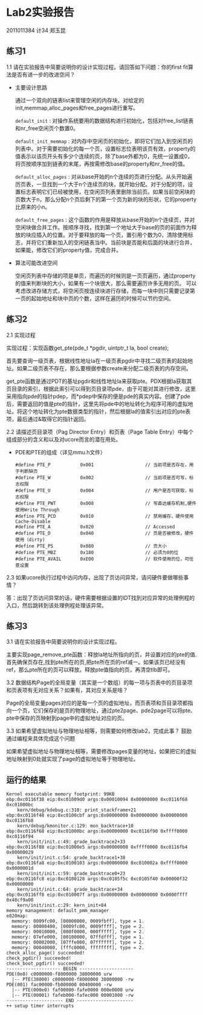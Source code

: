 # Lab2实验报告

2011011384 计34 郑玉昆

## 练习1

1.1 请在实验报告中简要说明你的设计实现过程。请回答如下问题：你的first fit算法是否有进一步的改进空间？

- 主要设计思路

  通过一个双向的链表list来管理空闲的内存块。对给定的init,memmap,alloc_pages和free_pages进行重写。

  ``default_init`` : 对操作系统要用的数据结构进行初始化，包括对free_list链表和nr_free空闲页个数置0。

  ``default_init_memmap`` : 对内存中空闲页的初始化，即将它们加入到空闲页的列表中。对于需要初始化的每一个页，设置标志位表明该页有效，property的值表示以该页开头有多少个连续的页，除了base外都为0，先统一设置成0，将页按顺序加到链表的末尾，再按需修改base的property和nr_free的值。

  ``default_alloc_pages`` : 对从base开始的n个连续的页进行分配。从头开始遍历页表，一旦找到一个大于n个连续页的块，就开始分配。对于分配的项，设置标志表明它们已经被使用，在空闲页列表里删除当前页。如果当前空闲块的页数大于n，那么分配n个页后剩下的第一个页为新的块的形状，它的property比原来的小n。

  ``default_free_pages`` : 这个函数的作用是释放从base开始的n个连续页，并对空闲块做合并工作。按顺序寻找，找到第一个地址大于base的页的前面作为释放的块应插入的位置。对于要释放的每一个页，置引用个数为0，清除使用标志，并将它们重新加入的空闲链表当中。当前块是否能和后面的块进行合并，如果能，修改它们的property值，完成合并。

- 算法可能改进空间

  空闲页列表中存储的项是单页，而遍历的时候则是一页页遍历，通过property的值来判断块的大小，如果有一个块很大，那么需要遍历许多无用的页。
  可以考虑改进存储方式，将空闲页按连续块进行存储，而每一块中则只需要记录第一页的起始地址和块中页的个数，这样在遍历的时候可以节约空间。

## 练习2

2.1 实现过程

实现过程：实现函数get_pte(pde_t *pgdir, uintptr_t la, bool create);

首先要查询一级页表，根据线性地址la在一级页表pgdir中寻找二级页表的起始地址。如果二级页表不存在，那么要根据参数create来分配二级页表的内存空间。

get_pte函数是通过PDT的基址pgdir和线性地址la来获取pte。PDX根据la获取其页目录的索引，根据此索引可以得到页目录项pde，由于可能对其进行修改，这里采用指向pde的指针pdep，而*pdep中保存的便是pde的真实内容。创建了pde后，需要返回的值是pte的指针，这里先将pde中的地址转化为程序可用的虚拟地址。将这个地址转化为pte数据类型的指针，然后根据la的值索引出对应的pte表项，最后通过&取得它的指针返回。

2.2 请描述页目录项（Pag Director Entry）和页表（Page Table Entry）中每个组成部分的含义和以及对ucore而言的潜在用处。

- PDE和PTE的组成（详见mmu.h文件）
  ```
  #define PTE_P           0x001                   // 当前项是否存在，用于判断缺页
  #define PTE_W           0x002                   // 当前项是否可写，标志权限
  #define PTE_U           0x004                   // 用户是否可获取，标志权限
  #define PTE_PWT         0x008                   // 写直达缓存机制,硬件使用Write Through
  #define PTE_PCD         0x010                   // 禁用缓存，硬件使用Cache-Disable
  #define PTE_A           0x020                   // Accessed
  #define PTE_D           0x040                   // 页是否被修改，硬件使用（dirty)
  #define PTE_PS          0x080                   // 页大小
  #define PTE_MBZ         0x180                   // 必须为0的位
  #define PTE_AVAIL       0xE00                   // 软件使用的位，可任意设置
  ```

2.3 如果ucore执行过程中访问内存，出现了页访问异常，请问硬件要做哪些事情？

答：出现了页访问异常的话，硬件需要根据设置的IDT找到对应异常的处理例程的入口，然后跳转到该处理例程处理该异常。

## 练习3

3.1 请在实验报告中简要说明你的设计实现过程。

主要实现page_remove_pte函数：释放la地址所指向的页，并设置对应的pte的值.首先确保页存在,找到pte所在的页,把pte所在页的ref减一。如果该页已经没有ref，那么pte所在的页可以释放。释放pte值指向的页，再清空tlb即可。


3.2 数据结构Page的全局变量（其实是一个数组）的每一项与页表中的页目录项和页表项有无对应关系？如果有，其对应关系是啥？

Page的全局变量pages对应的是每一个页的虚拟地址，而页表项和页目录项都指向一个页，它们保存的是页的物理地址，通过pte2page、pde2page可以将pte、pte中保存的页映射到page中的虚拟地址对应的页。

3.3 如果希望虚拟地址与物理地址相等，则需要如何修改lab2，完成此事？ 鼓励通过编程来具体完成这个问题

如果希望虚拟地址与物理地址相等，需要修改pages变量的地址，如果把它的虚拟地址映射到0处就实现了page的虚拟地址等于物理地址。

## 运行的结果

```
Kernel executable memory footprint: 99KB
ebp:0xc0116f38 eip:0xc01009d0 args:0x00010094 0x00000000 0xc0116f68 0xc01000bc 
    kern/debug/kdebug.c:310: print_stackframe+21
ebp:0xc0116f48 eip:0xc0100cbf args:0x00000000 0x00000000 0x00000000 0xc0116fb8 
    kern/debug/kmonitor.c:129: mon_backtrace+10
ebp:0xc0116f68 eip:0xc01000bc args:0x00000000 0xc0116f90 0xffff0000 0xc0116f94 
    kern/init/init.c:49: grade_backtrace2+33
ebp:0xc0116f88 eip:0xc01000e5 args:0x00000000 0xffff0000 0xc0116fb4 0x00000029 
    kern/init/init.c:54: grade_backtrace1+38
ebp:0xc0116fa8 eip:0xc0100103 args:0x00000000 0xc010002a 0xffff0000 0x0000001d 
    kern/init/init.c:59: grade_backtrace0+23
ebp:0xc0116fc8 eip:0xc0100128 args:0xc0105f5c 0xc0105f40 0x00000f32 0x00000000 
    kern/init/init.c:64: grade_backtrace+34
ebp:0xc0116ff8 eip:0xc010007f args:0x00000000 0x00000000 0x0000ffff 0x40cf9a00 
    kern/init/init.c:29: kern_init+84
memory management: default_pmm_manager
e820map:
  memory: 0009fc00, [00000000, 0009fbff], type = 1.
  memory: 00000400, [0009fc00, 0009ffff], type = 2.
  memory: 00010000, [000f0000, 000fffff], type = 2.
  memory: 07efe000, [00100000, 07ffdfff], type = 1.
  memory: 00002000, [07ffe000, 07ffffff], type = 2.
  memory: 00040000, [fffc0000, ffffffff], type = 2.
check_alloc_page() succeeded!
check_pgdir() succeeded!
check_boot_pgdir() succeeded!
-------------------- BEGIN --------------------
PDE(0e0) c0000000-f8000000 38000000 urw
  |-- PTE(38000) c0000000-f8000000 38000000 -rw
PDE(001) fac00000-fb000000 00400000 -rw
  |-- PTE(000e0) faf00000-fafe0000 000e0000 urw
  |-- PTE(00001) fafeb000-fafec000 00001000 -rw
--------------------- END ---------------------
++ setup timer interrupts
```


